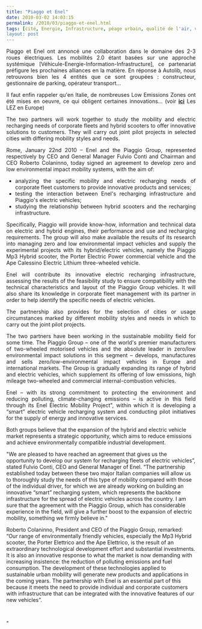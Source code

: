 ```yaml
---
title: "Piaggo et Enel"
date: 2010-03-02 14:03:15
permalink: /2010/03/piaggo-et-enel.html
tags: [cité, Energie, Infrastructure, péage urbain, qualité de l'air, véhicule propre]
layout: post
---
```


<p style="text-align: justify">Piaggo et Enel ont annoncé une collaboration dans le domaine des 2-3 roues électriques. Les mobilités 2.0 étant basées sur une approche systémique [Véhicule-Energie-Information-Infrastructure], ce partenariat préfigure les prochaines alliances en la matière. En réponse à Autolib, nous retrouvons bien les 4 entités que ce sont groupées : constructeur, gestionnaire de parking, opérateur transport...</p> <p style="text-align: justify">Il faut enfin rappeler qu'en Italie, de nombreuses Low Emissions Zones ont été mises en oeuvre, ce qui obligent certaines innovations... (voir <strong><span style="text-decoration: underline"><a href="http://www.lowemissionzones.eu/" target="_blank">ici</a></span></strong> Les LEZ en Europe)<br /> </p>  <!--more-->  <p style="text-align: justify">The two partners will work together to study the mobility and electric recharging needs of corporate fleets and hybrid scooters to offer innovative solutions to customers. They will carry out joint pilot projects in selected cities with differing mobility styles and needs. </p> <p style="text-align: justify">Rome, January 22nd 2010 – Enel and the Piaggio Group, represented respectively by CEO and General Manager Fulvio Conti and Chairman and CEO Roberto Colaninno, today signed an agreement to develop zero and low environmental impact mobility systems, with the aim of:</p> <ul> <li> <div style="text-align: justify">analyzing the specific mobility and electric recharging needs of corporate fleet customers to provide innovative products and services; </div></li> <li> <div style="text-align: justify">testing the interaction between Enel's recharging infrastructure and Piaggio's electric vehicles; </div></li> <li> <div style="text-align: justify">studying the relationship between hybrid scooters and the recharging infrastructure. </div></li> </ul> <p style="text-align: justify">Specifically, Piaggio will provide know-how, information and technical data on electric and hybrid engines, their performance and use and recharging requirements. The group will also make available the results of its research into managing zero and low environmental impact vehicles and supply the experimental projects with its hybrid/electric vehicles, namely the Piaggio Mp3 Hybrid scooter, the Porter Electric Power commercial vehicle and the Ape Calessino Electric Lithium three-wheeled vehicle. </p> <p style="text-align: justify">Enel will contribute its innovative electric recharging infrastructure, assessing the results of the feasibility study to ensure compatibility with the technical characteristics and layout of the Piaggio Group vehicles. It will also share its knowledge in corporate fleet management with its partner in order to help identify the specific needs of electric vehicles. </p> <p style="text-align: justify">The partnership also provides for the selection of cities or usage circumstances marked by different mobility styles and needs in which to carry out the joint pilot projects. </p> <p style="text-align: justify">The two partners have been working in the sustainable mobility field for some time. The Piaggio Group – one of the world's premier manufacturers of two-wheeled motorised vehicles and the absolute leader in zero/low environmental impact solutions in this segment – develops, manufactures and sells zero/low-environmental impact vehicles in Europe and international markets. The Group is gradually expanding its range of hybrid and electric vehicles, which supplement its offering of low emissions, high mileage two-wheeled and commercial internal-combustion vehicles.</p> <p style="text-align: justify">Enel – with its strong commitment to protecting the environment and reducing polluting, climate-changing emissions – is active in this field through its Enel Electric Mobility Project", within which it is developing a “smart” electric vehicle recharging system and conducting pilot initiatives for the supply of energy and innovative services. </p> <p style=""text-align: justify"">Both groups believe that the expansion of the hybrid and electric vehicle market represents a strategic opportunity, which aims to reduce emissions and achieve environmentally compatible industrial development. </p> <p style=""text-align: justify"">"We are pleased to have reached an agreement that gives us the opportunity to develop our system for recharging fleets of electric vehicles”, stated Fulvio Conti, CEO and General Manager of Enel. “The partnership established today between these two major Italian companies will allow us to thoroughly study the needs of this type of mobility compared with those of the individual driver, for which we are already working on building an innovative “smart” recharging system, which represents the backbone infrastructure for the spread of electric vehicles across the country. I am sure that the agreement with the Piaggio Group, which has considerable experience in the field, will give a further boost to the expansion of electric mobility, something we firmly believe in." </p> <p style=""text-align: justify"">Roberto Colaninno, President and CEO of the Piaggio Group, remarked: “Our range of environmentally friendly vehicles, especially the Mp3 Hybrid scooter, the Porter Elettrico and the Ape Elettrico, is the result of an extraordinary technological development effort and substantial investments. It is also an innovative response to what the market is now demanding with increasing insistence: the reduction of polluting emissions and fuel consumption. The development of these technologies applied to sustainable urban mobility will generate new products and applications in the coming years. The partnership with Enel is an essential part of this because it meets the need to provide individual and corporate customers with infrastructure that can be integrated with the innovative features of our new vehicles”. </p> <p style=""text-align: justify""> </p>"
